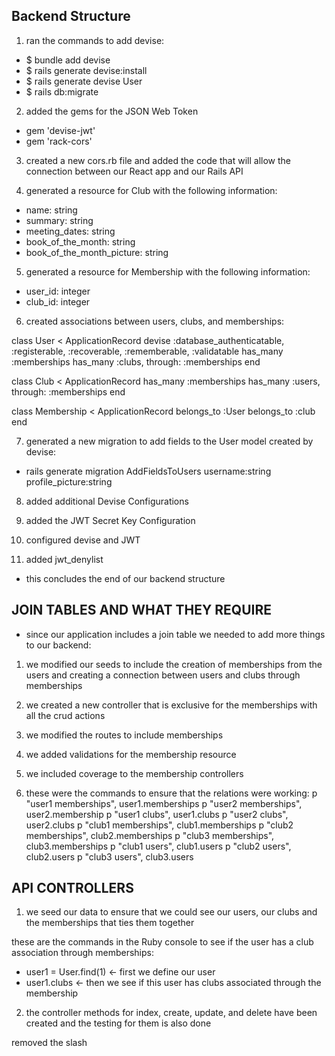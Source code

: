 ## Backend Structure
1. ran the commands to add devise: 
  - $ bundle add devise
  - $ rails generate devise:install
  - $ rails generate devise User
  - $ rails db:migrate

2. added the gems for the JSON Web Token 
  - gem 'devise-jwt'
  - gem 'rack-cors'

3. created a new cors.rb file and added the code that will allow the connection between our React app and our Rails API

4. generated a resource for Club with the following information:
  - name: string
  - summary: string
  - meeting_dates: string
  - book_of_the_month: string
  - book_of_the_month_picture: string

5. generated a resource for Membership with the following information:
  - user_id: integer 
  - club_id: integer

6. created associations between users, clubs, and memberships:
  
  class User < ApplicationRecord
  devise :database_authenticatable, :registerable,
         :recoverable, :rememberable, :validatable
  has_many :memberships
  has_many :clubs, through: :memberships
  end

  class Club < ApplicationRecord
    has_many :memberships
    has_many :users, through: :memberships
  end

  class Membership < ApplicationRecord
    belongs_to :User
    belongs_to :club
  end

7. generated a new migration to add fields to the User model created by devise:
  - rails generate migration AddFieldsToUsers username:string profile_picture:string

8. added additional Devise Configurations

9. added the JWT Secret Key Configuration

10. configured devise and JWT

11. added jwt_denylist

- this concludes the end of our backend structure

## JOIN TABLES AND WHAT THEY REQUIRE
- since our application includes a join table we needed to add more things to our backend:
1. we modified our seeds to include the creation of memberships from the users and creating a connection between users and clubs through memberships
2. we created a new controller that is exclusive for the memberships with all the crud actions

3. we modified the routes to include memberships

4. we added validations for the membership resource

5. we included coverage to the membership controllers

6. these were the commands to ensure that the relations were working: 
p "user1 memberships", user1.memberships
p "user2 memberships", user2.membership
p "user1 clubs", user1.clubs
p "user2 clubs", user2.clubs
p "club1 memberships", club1.memberships
p "club2 memberships", club2.memberships
p "club3 memberships", club3.memberships
p "club1 users", club1.users
p "club2 users", club2.users
p "club3 users", club3.users

## API CONTROLLERS

1. we seed our data to ensure that we could see our users, our clubs and the memberships that ties them together

these are the commands in the Ruby console to see if the user has a club association through memberships:
  - user1 = User.find(1) <- first we define our user 
  - user1.clubs <- then we see if this user has clubs associated through the membership 

2. the controller methods for index, create, update, and delete have been created and the testing for them is also done 


removed the slash